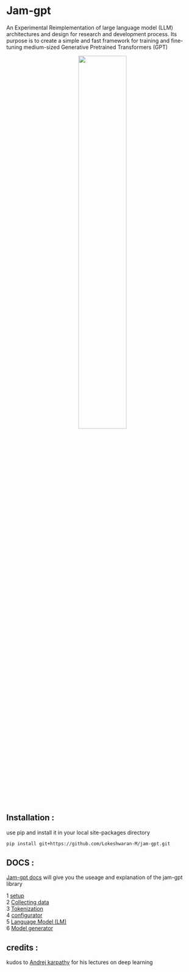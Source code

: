 # Jam-gpt

An Experimental Reimplementation of large language model (LLM) architectures and design for research and development process. Its purpose is to create a simple and fast framework for training and fine-tuning medium-sized Generative Pretrained Transformers (GPT)

<p align="center">
<img src="https://user-images.githubusercontent.com/80915494/263127835-0509942a-0528-4471-96fa-8eda3d4f159c.jpeg" width="50%" height="50%" >
</p>

## Installation :

use pip and install it in your local site-packages directory

```bash
pip install git+https://github.com/Lokeshwaran-M/jam-gpt.git
```

## DOCS :

[Jam-gpt docs](./docs/jam-gpt.md) will give you the useage and explanation of the jam-gpt library

1 [ setup](./docs/jam-gpt.md#1-setup)  
2 [ Collecting data](./docs/jam-gpt.md#2-collecting-data)  
3 [ Tokenization](./docs/jam-gpt.md#3-tokenization)  
4 [ configurator]()  
5 [ Language Model (LM)]()  
6 [ Model generator]()


## credits :

kudos to [Andrej karpathy](https://github.com/karpathy) for his lectures on deep learning 